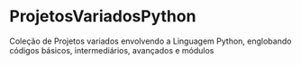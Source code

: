 # ProjetosVariadosPython
Coleção de Projetos variados envolvendo a Linguagem Python, englobando códigos básicos, intermediários, avançados e módulos
